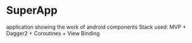 # SuperApp
application showing the work of android components
Stack used: MVP + Dagger2 + Coroutines + View Binding
